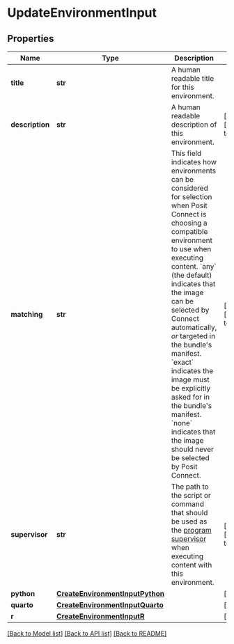 # UpdateEnvironmentInput

## Properties
Name | Type | Description | Notes
------------ | ------------- | ------------- | -------------
**title** | **str** | A human readable title for this environment. | 
**description** | **str** | A human readable description of this environment. | [optional] [default to 'null']
**matching** | **str** | This field indicates how environments can be considered for selection when Posit Connect is choosing a compatible environment to use when executing content.  &#x60;any&#x60; (the default) indicates that the image can be selected by Connect automatically,   _or_ targeted in the bundle&#x27;s manifest.  &#x60;exact&#x60; indicates the image must be explicitly asked for in the bundle&#x27;s manifest.  &#x60;none&#x60; indicates that the image should never be selected by Posit Connect. | [optional] [default to 'null']
**supervisor** | **str** | The path to the script or command that should be used as the [program supervisor](https://docs.posit.co/helm/rstudio-connect/kubernetes-howto/appendices/content_images.html#per-image-supervisors) when executing content with this environment. | [optional] [default to 'null']
**python** | [**CreateEnvironmentInputPython**](CreateEnvironmentInputPython.md) |  | [optional] 
**quarto** | [**CreateEnvironmentInputQuarto**](CreateEnvironmentInputQuarto.md) |  | [optional] 
**r** | [**CreateEnvironmentInputR**](CreateEnvironmentInputR.md) |  | [optional] 

[[Back to Model list]](../README.md#documentation-for-models) [[Back to API list]](../README.md#documentation-for-api-endpoints) [[Back to README]](../README.md)

